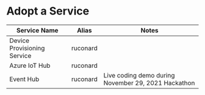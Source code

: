 # Adopt a Service

| Service Name                     | Alias               | Notes                                               |
|----------------------------------|---------------------|-----------------------------------------------------|
| Device Provisioning Service      | ruconard            |                                                     |
| Azure IoT Hub                    | ruconard            |                                                     |
| Event Hub                        | ruconard            | Live coding demo during November 29, 2021 Hackathon |
